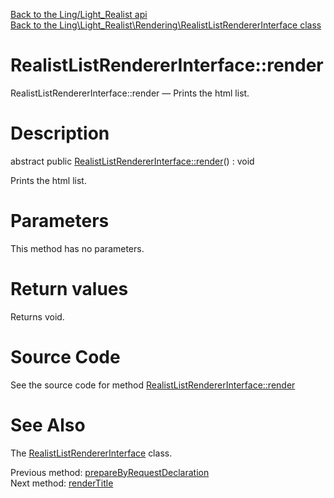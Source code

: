 [Back to the Ling/Light_Realist api](https://github.com/lingtalfi/Light_Realist/blob/master/doc/api/Ling/Light_Realist.md)<br>
[Back to the Ling\Light_Realist\Rendering\RealistListRendererInterface class](https://github.com/lingtalfi/Light_Realist/blob/master/doc/api/Ling/Light_Realist/Rendering/RealistListRendererInterface.md)


RealistListRendererInterface::render
================



RealistListRendererInterface::render — Prints the html list.




Description
================


abstract public [RealistListRendererInterface::render](https://github.com/lingtalfi/Light_Realist/blob/master/doc/api/Ling/Light_Realist/Rendering/RealistListRendererInterface/render.md)() : void




Prints the html list.




Parameters
================

This method has no parameters.


Return values
================

Returns void.








Source Code
===========
See the source code for method [RealistListRendererInterface::render](https://github.com/lingtalfi/Light_Realist/blob/master/Rendering/RealistListRendererInterface.php#L31-L31)


See Also
================

The [RealistListRendererInterface](https://github.com/lingtalfi/Light_Realist/blob/master/doc/api/Ling/Light_Realist/Rendering/RealistListRendererInterface.md) class.

Previous method: [prepareByRequestDeclaration](https://github.com/lingtalfi/Light_Realist/blob/master/doc/api/Ling/Light_Realist/Rendering/RealistListRendererInterface/prepareByRequestDeclaration.md)<br>Next method: [renderTitle](https://github.com/lingtalfi/Light_Realist/blob/master/doc/api/Ling/Light_Realist/Rendering/RealistListRendererInterface/renderTitle.md)<br>

